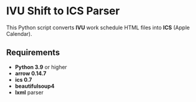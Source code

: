 # IVU Shift to ICS Parser

This Python script converts **IVU** work schedule HTML files into **ICS** (Apple Calendar).

## Requirements

- **Python 3.9** or higher
- **arrow 0.14.7**
- **ics 0.7**
- **beautifulsoup4**
- **lxml** parser
